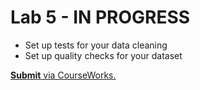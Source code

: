 # Lab 5 - IN PROGRESS

- Set up tests for your data cleaning
- Set up quality checks for your dataset

[**Submit** via CourseWorks.](https://courseworks2.columbia.edu/courses/210480/assignments)
